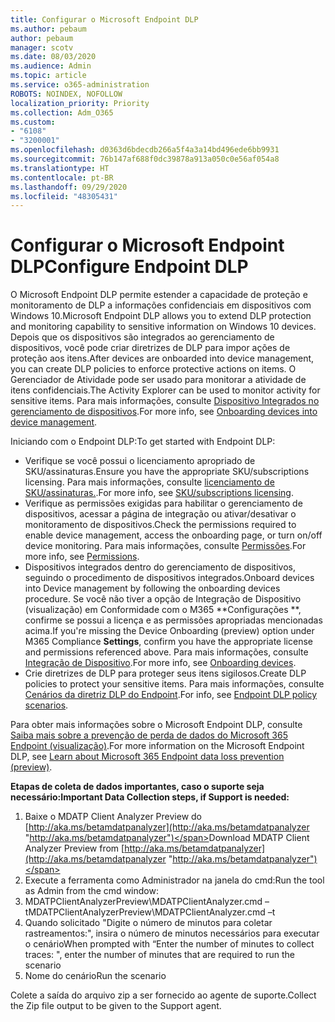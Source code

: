 ```yaml
---
title: Configurar o Microsoft Endpoint DLP
ms.author: pebaum
author: pebaum
manager: scotv
ms.date: 08/03/2020
ms.audience: Admin
ms.topic: article
ms.service: o365-administration
ROBOTS: NOINDEX, NOFOLLOW
localization_priority: Priority
ms.collection: Adm_O365
ms.custom:
- "6108"
- "3200001"
ms.openlocfilehash: d0363d6bdecdb266a5f4a3a14bd496ede6bb9931
ms.sourcegitcommit: 76b147af688f0dc39878a913a050c0e56af054a8
ms.translationtype: HT
ms.contentlocale: pt-BR
ms.lasthandoff: 09/29/2020
ms.locfileid: "48305431"
---
```

# <a name="configure-endpoint-dlp"></a><span data-ttu-id="1da98-102">Configurar o Microsoft Endpoint DLP</span><span class="sxs-lookup"><span data-stu-id="1da98-102">Configure Endpoint DLP</span></span>

<span data-ttu-id="1da98-103">O Microsoft Endpoint DLP permite estender a capacidade de proteção e monitoramento de DLP a informações confidenciais em dispositivos com Windows 10.</span><span class="sxs-lookup"><span data-stu-id="1da98-103">Microsoft Endpoint DLP allows you to extend DLP protection and monitoring capability to sensitive information on Windows 10 devices.</span></span> <span data-ttu-id="1da98-104">Depois que os dispositivos são integrados ao gerenciamento de dispositivos, você pode criar diretrizes de DLP para impor ações de proteção aos itens.</span><span class="sxs-lookup"><span data-stu-id="1da98-104">After devices are onboarded into device management, you can create DLP policies to enforce protective actions on items.</span></span> <span data-ttu-id="1da98-105">O Gerenciador de Atividade pode ser usado para monitorar a atividade de itens confidenciais.</span><span class="sxs-lookup"><span data-stu-id="1da98-105">The Activity Explorer can be used to monitor activity for sensitive items.</span></span> <span data-ttu-id="1da98-106">Para mais informações, consulte [Dispositivo Integrados no gerenciamento de dispositivos](https://docs.microsoft.com/microsoft-365/compliance/endpoint-dlp-getting-started#onboarding-devices-into-device-management).</span><span class="sxs-lookup"><span data-stu-id="1da98-106">For more info, see [Onboarding devices into device management](https://docs.microsoft.com/microsoft-365/compliance/endpoint-dlp-getting-started#onboarding-devices-into-device-management).</span></span>  

<span data-ttu-id="1da98-107">Iniciando com o Endpoint DLP:</span><span class="sxs-lookup"><span data-stu-id="1da98-107">To get started with Endpoint DLP:</span></span>

- <span data-ttu-id="1da98-108">Verifique se você possui o licenciamento apropriado de SKU/assinaturas.</span><span class="sxs-lookup"><span data-stu-id="1da98-108">Ensure you have the appropriate SKU/subscriptions licensing.</span></span> <span data-ttu-id="1da98-109">Para mais informações, consulte [licenciamento de SKU/assinaturas.](https://docs.microsoft.com/microsoft-365/compliance/endpoint-dlp-getting-started#skusubscriptions-licensing).</span><span class="sxs-lookup"><span data-stu-id="1da98-109">For more info, see [SKU/subscriptions licensing](https://docs.microsoft.com/microsoft-365/compliance/endpoint-dlp-getting-started#skusubscriptions-licensing).</span></span>
- <span data-ttu-id="1da98-110">Verifique as permissões exigidas para habilitar o gerenciamento de dispositivos, acessar a página de integração ou ativar/desativar o monitoramento de dispositivos.</span><span class="sxs-lookup"><span data-stu-id="1da98-110">Check the permissions required to enable device management, access the onboarding page, or turn on/off device monitoring.</span></span> <span data-ttu-id="1da98-111">Para mais informações, consulte [Permissões](https://docs.microsoft.com/microsoft-365/compliance/endpoint-dlp-getting-started#permissions).</span><span class="sxs-lookup"><span data-stu-id="1da98-111">For more info, see [Permissions](https://docs.microsoft.com/microsoft-365/compliance/endpoint-dlp-getting-started#permissions).</span></span>
- <span data-ttu-id="1da98-112">Dispositivos integrados dentro do gerenciamento de dispositivos, seguindo o procedimento de dispositivos integrados.</span><span class="sxs-lookup"><span data-stu-id="1da98-112">Onboard devices into Device management by following the onboarding devices procedure.</span></span> <span data-ttu-id="1da98-113">Se você não tiver a opção de Integração de Dispositivo (visualização) em Conformidade com o M365  \*\*Configurações \*\*, confirme se possui a licença e as permissões apropriadas mencionadas acima.</span><span class="sxs-lookup"><span data-stu-id="1da98-113">If you're missing the Device Onboarding (preview) option under M365 Compliance  **Settings**, confirm you have the appropriate license and permissions referenced above.</span></span> <span data-ttu-id="1da98-114">Para mais informações, consulte [Integração de Dispositivo](https://docs.microsoft.com/microsoft-365/compliance/endpoint-dlp-getting-started#onboarding-devices).</span><span class="sxs-lookup"><span data-stu-id="1da98-114">For more info, see [Onboarding devices](https://docs.microsoft.com/microsoft-365/compliance/endpoint-dlp-getting-started#onboarding-devices).</span></span> 
- <span data-ttu-id="1da98-115">Crie diretrizes de DLP para proteger seus itens sigilosos.</span><span class="sxs-lookup"><span data-stu-id="1da98-115">Create DLP policies to protect your sensitive items.</span></span> <span data-ttu-id="1da98-116">Para mais informações, consulte [Cenários da diretriz DLP do Endpoint](https://docs.microsoft.com/microsoft-365/compliance/endpoint-dlp-using?view=o365-worldwide#endpoint-dlp-policy-scenarios).</span><span class="sxs-lookup"><span data-stu-id="1da98-116">For info, see [Endpoint DLP policy scenarios](https://docs.microsoft.com/microsoft-365/compliance/endpoint-dlp-using?view=o365-worldwide#endpoint-dlp-policy-scenarios).</span></span>

<span data-ttu-id="1da98-117">Para obter mais informações sobre o Microsoft Endpoint DLP, consulte [Saiba mais sobre a prevenção de perda de dados do Microsoft 365 Endpoint (visualização)](https://docs.microsoft.com/microsoft-365/compliance/endpoint-dlp-learn-about).</span><span class="sxs-lookup"><span data-stu-id="1da98-117">For more information on the Microsoft Endpoint DLP, see [Learn about Microsoft 365 Endpoint data loss prevention (preview)](https://docs.microsoft.com/microsoft-365/compliance/endpoint-dlp-learn-about).</span></span>

<span data-ttu-id="1da98-118">**Etapas de coleta de dados importantes, caso o suporte seja necessário:**</span><span class="sxs-lookup"><span data-stu-id="1da98-118">**Important Data Collection steps, if Support is needed:**</span></span>

1. <span data-ttu-id="1da98-119">Baixe o MDATP Client Analyzer Preview do [http://aka.ms/betamdatpanalyzer](http://aka.ms/betamdatpanalyzer "http://aka.ms/betamdatpanalyzer")</span><span class="sxs-lookup"><span data-stu-id="1da98-119">Download MDATP Client Analyzer Preview from [http://aka.ms/betamdatpanalyzer](http://aka.ms/betamdatpanalyzer "http://aka.ms/betamdatpanalyzer")</span></span>
2. <span data-ttu-id="1da98-120">Execute a ferramenta como Administrador na janela do cmd:</span><span class="sxs-lookup"><span data-stu-id="1da98-120">Run the tool as Admin from the cmd window:</span></span>
3. <span data-ttu-id="1da98-121">MDATPClientAnalyzerPreview\MDATPClientAnalyzer.cmd –t</span><span class="sxs-lookup"><span data-stu-id="1da98-121">MDATPClientAnalyzerPreview\MDATPClientAnalyzer.cmd –t</span></span>
4. <span data-ttu-id="1da98-122">Quando solicitado "Digite o número de minutos para coletar rastreamentos:", insira o número de minutos necessários para executar o cenário</span><span class="sxs-lookup"><span data-stu-id="1da98-122">When prompted with “Enter the number of minutes to collect traces: ", enter the number of minutes that are required to run the scenario</span></span>
5. <span data-ttu-id="1da98-123">Nome do cenário</span><span class="sxs-lookup"><span data-stu-id="1da98-123">Run the scenario</span></span>

<span data-ttu-id="1da98-124">Colete a saída do arquivo zip a ser fornecido ao agente de suporte.</span><span class="sxs-lookup"><span data-stu-id="1da98-124">Collect the Zip file output to be given to the Support agent.</span></span>
